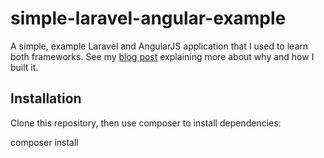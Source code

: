 simple-laravel-angular-example
==============================

A simple, example Laravel and AngularJS application that I used to learn both frameworks.  See my [blog post](http://www.geoffakens.com/2014/12/27/creating-a-simple-web-application-using-laravel-and-angularjs-part-1/) explaining more about why and how I built it.

## Installation

Clone this repository, then use composer to install dependencies:

composer install